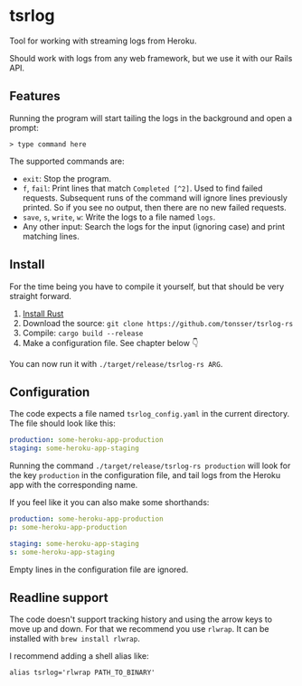 # tsrlog

Tool for working with streaming logs from Heroku.

Should work with logs from any web framework, but we use it with our Rails API.

## Features

Running the program will start tailing the logs in the background and open a prompt:

```
> type command here
```

The supported commands are:

- `exit`: Stop the program.
- `f`, `fail`: Print lines that match `Completed [^2]`. Used to find failed requests. Subsequent runs of the command will ignore lines previously printed. So if you see no output, then there are no new failed requests.
- `save`, `s`, `write`, `w`: Write the logs to a file named `logs`.
- Any other input: Search the logs for the input (ignoring case) and print matching lines.

## Install

For the time being you have to compile it yourself, but that should be very straight forward.

1. [Install Rust](https://www.rust-lang.org/en-US/install.html)
2. Download the source: `git clone https://github.com/tonsser/tsrlog-rs`
3. Compile: `cargo build --release`
4. Make a configuration file. See chapter below 👇

You can now run it with `./target/release/tsrlog-rs ARG`.

## Configuration

The code expects a file named `tsrlog_config.yaml` in the current directory. The file should look like this:

```yaml
production: some-heroku-app-production
staging: some-heroku-app-staging
```

Running the command `./target/release/tsrlog-rs production` will look for the key `production` in the configuration file, and tail logs from the Heroku app with the corresponding name.

If you feel like it you can also make some shorthands:

```yaml
production: some-heroku-app-production
p: some-heroku-app-production

staging: some-heroku-app-staging
s: some-heroku-app-staging
```

Empty lines in the configuration file are ignored.

## Readline support

The code doesn't support tracking history and using the arrow keys to move up and down. For that we recommend you use `rlwrap`. It can be installed with `brew install rlwrap`.

I recommend adding a shell alias like:

```
alias tsrlog='rlwrap PATH_TO_BINARY'
```
